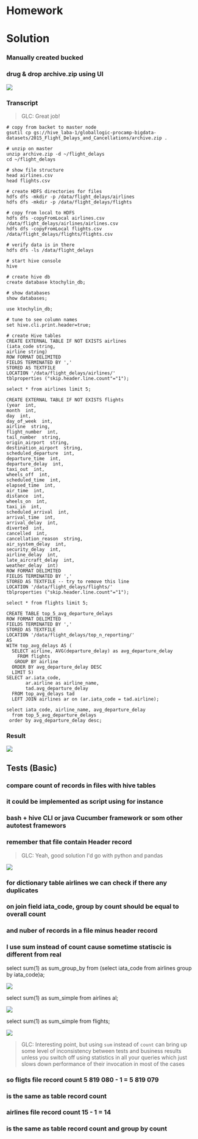 # Homework

# Solution

### Manually created bucked 
### drug & drop archive.zip using UI

![](images/001.PNG)

### Transcript

 > GLC: Great job!

```
# copy from backet to master node
gsutil cp gs://hive_laba-1/globallogic-procamp-bigdata-datasets/2015_Flight_Delays_and_Cancellations/archive.zip .

# unzip on master
unzip archive.zip -d ~/flight_delays
cd ~/flight_delays

# show file structure
head airlines.csv
head flights.csv

# create HDFS directories for files
hdfs dfs -mkdir -p /data/flight_delays/airlines
hdfs dfs -mkdir -p /data/flight_delays/flights

# copy from local to HDFS
hdfs dfs -copyFromLocal airlines.csv /data/flight_delays/airlines/airlines.csv
hdfs dfs -copyFromLocal flights.csv /data/flight_delays/flights/flights.csv

# verify data is in there
hdfs dfs -ls /data/flight_delays

# start hive console
hive

# create hive db
create database ktochylin_db;

# show databases
show databases;

use ktochylin_db;

# tune to see column names
set hive.cli.print.header=true;

# create Hive tables
CREATE EXTERNAL TABLE IF NOT EXISTS airlines
(iata_code string,
airline string)
ROW FORMAT DELIMITED
FIELDS TERMINATED BY ','
STORED AS TEXTFILE
LOCATION '/data/flight_delays/airlines/'
tblproperties ("skip.header.line.count"="1");

select * from airlines limit 5;

CREATE EXTERNAL TABLE IF NOT EXISTS flights
(year  int,
month  int,
day  int,
day_of_week  int,
airline  string,
flight_number  int,
tail_number  string,
origin_airport  string,
destination_airport  string,
scheduled_departure  int,
departure_time  int,
departure_delay  int,
taxi_out  int,
wheels_off  int,
scheduled_time  int,
elapsed_time  int,
air_time  int,
distance  int,
wheels_on  int,
taxi_in  int,
scheduled_arrival  int,
arrival_time  int,
arrival_delay  int,
diverted  int,
cancelled  int,
cancellation_reason  string,
air_system_delay  int,
security_delay  int,
airline_delay  int,
late_aircraft_delay  int,
weather_delay  int)
ROW FORMAT DELIMITED
FIELDS TERMINATED BY ','
STORED AS TEXTFILE -- try to remove this line
LOCATION '/data/flight_delays/flights/'
tblproperties ("skip.header.line.count"="1");

select * from flights limit 5;
  
CREATE TABLE top_5_avg_departure_delays
ROW FORMAT DELIMITED
FIELDS TERMINATED BY ','
STORED AS TEXTFILE
LOCATION '/data/flight_delays/top_n_reporting/'
AS
WITH top_avg_delays AS (
  SELECT airline, AVG(departure_delay) as avg_departure_delay
    FROM flights 
   GROUP BY airline 
  ORDER BY avg_departure_delay DESC
  LIMIT 5)
SELECT ar.iata_code,
       ar.airline as airline_name,
       tad.avg_departure_delay
  FROM top_avg_delays tad
  LEFT JOIN airlines ar on (ar.iata_code = tad.airline);

select iata_code, airline_name, avg_departure_delay
  from top_5_avg_departure_delays
 order by avg_departure_delay desc;
```

### Result

![](images/result.PNG)


## Tests (Basic)

### compare count of records in files with hive tables
### it could be implemented as script using for instance
### bash + hive CLI or java Cucumber framework or som other autotest framewors
### remember that file contain Header record

 > GLC: Yeah, good solution
 > I'd go with python and pandas

![](images/002.PNG)

### for dictionary table airlines we can check if there any duplicates
### on join field iata_code, group by count should be equal to overall count
### and nuber of records in a file minus header record

### I use sum instead of count cause sometime statiscic is different from real

select sum(1) as sum_group_by
  from (select iata_code
          from airlines
         group by iata_code)a;

![](images/003.PNG)

select sum(1) as sum_simple
  from airlines al;

![](images/004.PNG)

select sum(1) as sum_simple
  from flights;
  
![](images/005.PNG)

 > GLC: Interesting point, but using `sum` instead of `count` can bring up some level of inconsistency between tests and business results
 > unless you switch off using statistics in all your queries which just slows down performance of their invocation
 > in most of the cases

### so fligts file record count 5 819 080 - 1 = 5 819 079 
### is the same as table record count

### airlines file record count 15 - 1 = 14
### is the same as table record count and group by count
